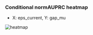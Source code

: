 ### Conditional normAUPRC heatmap

- X: eps_current, Y: gap_mu

![heatmap](/home/elicer/project_0814_2/results/20250815-091549/holdout/conditional_heatmap_eps_current_vs_gap_mu.png)
